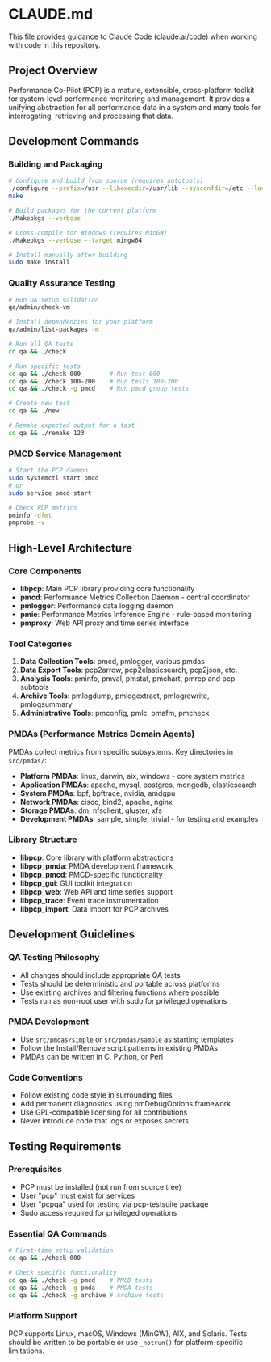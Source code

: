 # CLAUDE.md

This file provides guidance to Claude Code (claude.ai/code) when working with code in this repository.

## Project Overview

Performance Co-Pilot (PCP) is a mature, extensible, cross-platform toolkit for system-level performance monitoring and management. It provides a unifying abstraction for all performance data in a system and many tools for interrogating, retrieving and processing that data.

## Development Commands

### Building and Packaging
```bash
# Configure and build from source (requires autotools)
./configure --prefix=/usr --libexecdir=/usr/lib --sysconfdir=/etc --localstatedir=/var
make

# Build packages for the current platform
./Makepkgs --verbose

# Cross-compile for Windows (requires MinGW)
./Makepkgs --verbose --target mingw64

# Install manually after building
sudo make install
```

### Quality Assurance Testing
```bash
# Run QA setup validation
qa/admin/check-vm

# Install dependencies for your platform
qa/admin/list-packages -m

# Run all QA tests
cd qa && ./check

# Run specific tests
cd qa && ./check 000        # Run test 000
cd qa && ./check 100-200    # Run tests 100-200
cd qa && ./check -g pmcd    # Run pmcd group tests

# Create new test
cd qa && ./new

# Remake expected output for a test
cd qa && ./remake 123
```

### PMCD Service Management
```bash
# Start the PCP daemon
sudo systemctl start pmcd
# or
sudo service pmcd start

# Check PCP metrics
pminfo -dfmt
pmprobe -v
```

## High-Level Architecture

### Core Components

- **libpcp**: Main PCP library providing core functionality
- **pmcd**: Performance Metrics Collection Daemon - central coordinator
- **pmlogger**: Performance data logging daemon  
- **pmie**: Performance Metrics Inference Engine - rule-based monitoring
- **pmproxy**: Web API proxy and time series interface

### Tool Categories

1. **Data Collection Tools**: pmcd, pmlogger, various pmdas
2. **Data Export Tools**: pcp2arrow, pcp2elasticsearch, pcp2json, etc.
3. **Analysis Tools**: pminfo, pmval, pmstat, pmchart, pmrep and pcp subtools
4. **Archive Tools**: pmlogdump, pmlogextract, pmlogrewrite, pmlogsummary
5. **Administrative Tools**: pmconfig, pmlc, pmafm, pmcheck

### PMDAs (Performance Metrics Domain Agents)

PMDAs collect metrics from specific subsystems. Key directories in `src/pmdas/`:

- **Platform PMDAs**: linux, darwin, aix, windows - core system metrics
- **Application PMDAs**: apache, mysql, postgres, mongodb, elasticsearch
- **System PMDAs**: bpf, bpftrace, nvidia, amdgpu
- **Network PMDAs**: cisco, bind2, apache, nginx
- **Storage PMDAs**: dm, nfsclient, gluster, xfs
- **Development PMDAs**: sample, simple, trivial - for testing and examples

### Library Structure

- **libpcp**: Core library with platform abstractions
- **libpcp_pmda**: PMDA development framework
- **libpcp_pmcd**: PMCD-specific functionality
- **libpcp_gui**: GUI toolkit integration
- **libpcp_web**: Web API and time series support
- **libpcp_trace**: Event trace instrumentation
- **libpcp_import**: Data import for PCP archives

## Development Guidelines

### QA Testing Philosophy
- All changes should include appropriate QA tests
- Tests should be deterministic and portable across platforms
- Use existing archives and filtering functions where possible
- Tests run as non-root user with sudo for privileged operations

### PMDA Development
- Use `src/pmdas/simple` or `src/pmdas/sample` as starting templates
- Follow the Install/Remove script patterns in existing PMDAs
- PMDAs can be written in C, Python, or Perl

### Code Conventions
- Follow existing code style in surrounding files
- Add permanent diagnostics using pmDebugOptions framework
- Use GPL-compatible licensing for all contributions
- Never introduce code that logs or exposes secrets

## Testing Requirements

### Prerequisites
- PCP must be installed (not run from source tree)
- User "pcp" must exist for services
- User "pcpqa" used for testing via pcp-testsuite package
- Sudo access required for privileged operations

### Essential QA Commands
```bash
# First-time setup validation
cd qa && ./check 000

# Check specific functionality
cd qa && ./check -g pmcd    # PMCD tests
cd qa && ./check -g pmda    # PMDA tests  
cd qa && ./check -g archive # Archive tests
```

### Platform Support
PCP supports Linux, macOS, Windows (MinGW), AIX, and Solaris. Tests should be written to be portable or use `_notrun()` for platform-specific limitations.
